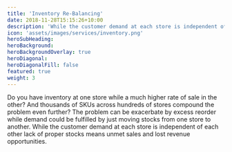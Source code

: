 ```yaml
---
title: 'Inventory Re-Balancing'
date: 2018-11-28T15:15:26+10:00
description: 'While the customer demand at each store is independent of each other lack of proper stocks means unmet sales and lost revenue. opportunities.'
icon: 'assets/images/services/inventory.png'
heroSubHeading: 
heroBackground: 
heroBackgroundOverlay: true
heroDiagonal:
heroDiagonalFill: false
featured: true
weight: 3
---
```


Do you have inventory at one store while a much higher rate of sale in the other? And thousands of SKUs across hundreds of stores compound the problem even further? The problem can be exacerbate by excess reorder while demand could be fulfilled by just moving stocks from one store to another. While the customer demand at each store is independent of each other lack of proper stocks means unmet sales and lost revenue opportunities.